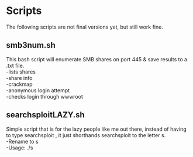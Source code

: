 # Scripts
   
The following scripts are not final versions yet, but still work fine.
  
## smb3num.sh
This bash script will enumerate SMB shares on port 445 & save results to a .txt file.   
-lists shares   
-share info   
-crackmap   
-anonymous login attempt   
-checks login through wwwroot   
   
## searchsploitLAZY.sh
Simple script that is for the lazy people like me out there, instead of having to type searchsploit <service> <version>, it just shorthands searchsploit to the letter s.   
-Rename to s    
-Usage: ./s <service> <version>   
